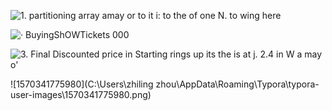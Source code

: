 ![1. partitioning array  amay or to it i: to  the of  one N.  to  wing  here ](file:///C:/Users/ZHILIN~1/AppData/Local/Temp/msohtmlclip1/01/clip_image001.png)

![· BuyingShOWTickets  000 ](file:///C:/Users/ZHILIN~1/AppData/Local/Temp/msohtmlclip1/01/clip_image001.png)

![3. Final Discounted price  in Starting rings up  its  the  is at  j. 2.4  in  W a may o' ](file:///C:/Users/ZHILIN~1/AppData/Local/Temp/msohtmlclip1/01/clip_image001.png)

![1570341775980](C:\Users\zhiling zhou\AppData\Roaming\Typora\typora-user-images\1570341775980.png)